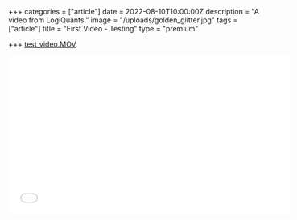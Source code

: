 +++
categories = ["article"]
date = 2022-08-10T10:00:00Z
description = "A video from LogiQuants."
image = "/uploads/golden_glitter.jpg"
tags = ["article"]
title = "First Video - Testing"
type = "premium"

+++
[test_video.MOV](/uploads/test_video.MOV "test_video.MOV")

<iframe width="560" height="315" src="[https://www.youtube.com/embed/8lXdyD2Yzls?controls=0&amp;start=2](https://www.youtube.com/embed/8lXdyD2Yzls?controls=0&amp;start=2 "https://www.youtube.com/embed/8lXdyD2Yzls?controls=0&amp;start=2")" frameborder="0" allow="accelerometer; autoplay; encrypted-media; gyroscope; picture-in-picture" allowfullscreen></iframe>